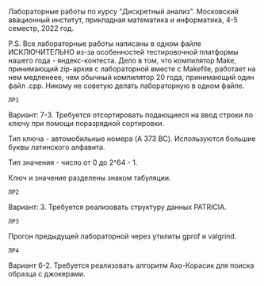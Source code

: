 Лабораторные работы по курсу "Дискретный анализ". Московский авационный институт, прикладная математика и информатика, 4-5 семестр, 2022 год.

P.S. Все лабораторные работы написаны в одном файле ИСКЛЮЧИТЕЛЬНО из-за особенностей тестировочной платформы нашего года - яндекс-контеста. Дело в том, что компилятор Make, принимающий zip-архив с лабораторной вместе с Makefile, работает на нем медленеее, чем обычный компилятор 20 года, принимающий один файл .cpp. Никому не советую делать лабораторную в одном файле.

```ЛР1```

Вариант: 7-3. Требуется отсортировать подающиеся на ввод строки по ключу при помощи поразрядной сортировки.

Тип ключа - автомобильные номера (A 373 BC). Используются большие буквы латинского алфавита.

Тип значения - число от 0 до 2^64 - 1.

Ключ и значение разделены знаком табуляции.

```ЛР2```

Вариант: 3. Требуется реализовать структуру данных PATRICIA.

```ЛР3```

Прогон предыдущей лабораторной через утилиты gprof и valgrind.

```ЛР4```

Вариант 6-2. Требуется реализовать алгоритм Ахо-Корасик для поиска образца с джокерами.


